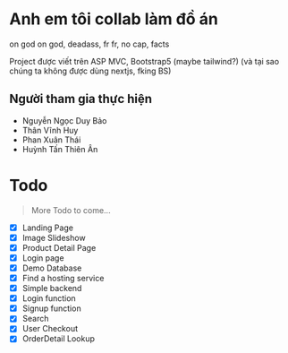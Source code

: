 # Anh em tôi collab làm đồ án
on god on god, deadass, fr fr, no cap, facts

Project được viết trên ASP MVC, Bootstrap5 (maybe tailwind?) (và tại sao chúng ta không được dùng nextjs, fking BS)

## Người tham gia thực hiện
  - Nguyễn Ngọc Duy Bảo
  - Thân Vĩnh Huy
  - Phan Xuân Thái
  - Huỳnh Tấn Thiên Ân

# Todo
> More Todo to come...
- [x] Landing Page
- [x] Image Slideshow
- [x] Product Detail Page
- [x] Login page
- [x] Demo Database
- [x] Find a hosting service
- [x] Simple backend
- [x] Login function
- [x] Signup function
- [x] Search
- [x] User Checkout
- [x] OrderDetail Lookup
